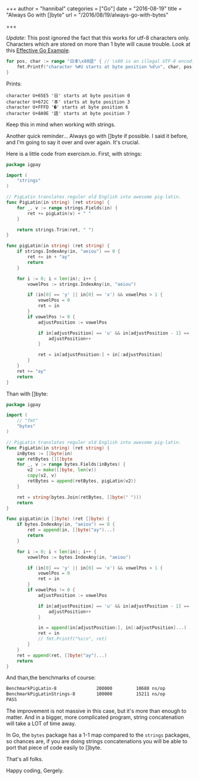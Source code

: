 +++
author = "hannibal"
categories = ["Go"]
date = "2016-08-19"
title = "Always Go with []byte"
url = "/2016/08/19/always-go-with-bytes"

+++

*Update*: This post ignored the fact that this works for utf-8 characters only. Characters which are stored on more than 1 byte
will cause trouble. Look at this [Effective Go Example](https://go.dev/doc/effective_go#for).

~~~go
for pos, char := range "日本\x80語" { // \x80 is an illegal UTF-8 encoding
    fmt.Printf("character %#U starts at byte position %d\n", char, pos)
}
~~~

Prints:

~~~
character U+65E5 '日' starts at byte position 0
character U+672C '本' starts at byte position 3
character U+FFFD '�' starts at byte position 6
character U+8A9E '語' starts at byte position 7
~~~

Keep this in mind when working with strings.

Another quick reminder... Always go with []byte if possible. I said it before, and I'm going to say it over and over again. It's crucial.

Here is a little code from exercism.io. First, with strings:

~~~go
package igpay

import (
    "strings"
)

// PigLatin translates reguler old English into awesome pig-latin.
func PigLatin(in string) (ret string) {
    for _, v := range strings.Fields(in) {
        ret += pigLatin(v) + " "
    }

    return strings.Trim(ret, " ")
}

func pigLatin(in string) (ret string) {
    if strings.IndexAny(in, "aeiou") == 0 {
        ret += in + "ay"
        return
    }

    for i := 0; i < len(in); i++ {
        vowelPos := strings.IndexAny(in, "aeiou")

        if (in[0] == 'y' || in[0] == 'x') && vowelPos > 1 {
            vowelPos = 0
            ret = in
        }
        if vowelPos != 0 {
            adjustPosition := vowelPos

            if in[adjustPosition] == 'u' && in[adjustPosition - 1] == 'q' {
                adjustPosition++
            }

            ret = in[adjustPosition:] + in[:adjustPosition]
        }
    }
    ret += "ay"
    return
}
~~~

Than with []byte:

~~~go
package igpay

import (
    // "fmt"
    "bytes"
)

// PigLatin translates reguler old English into awesome pig-latin.
func PigLatin(in string) (ret string) {
    inBytes := []byte(in)
    var retBytes [][]byte
    for _, v := range bytes.Fields(inBytes) {
        v2 := make([]byte, len(v))
        copy(v2, v)
        retBytes = append(retBytes, pigLatin(v2))
    }

    ret = string(bytes.Join(retBytes, []byte(" ")))
    return
}

func pigLatin(in []byte) (ret []byte) {
    if bytes.IndexAny(in, "aeiou") == 0 {
        ret = append(in, []byte("ay")...)
        return
    }

    for i := 0; i < len(in); i++ {
        vowelPos := bytes.IndexAny(in, "aeiou")

        if (in[0] == 'y' || in[0] == 'x') && vowelPos > 1 {
            vowelPos = 0
            ret = in
        }
        if vowelPos != 0 {
            adjustPosition := vowelPos

            if in[adjustPosition] == 'u' && in[adjustPosition - 1] == 'q' {
                adjustPosition++
            }

            in = append(in[adjustPosition:], in[:adjustPosition]...)
            ret = in
            // fmt.Printf("%s\n", ret)
        }
    }
    ret = append(ret, []byte("ay")...)
    return
}
~~~

And than,the benchmarks of course:

~~~bash
BenchmarkPigLatin-8          	  200000	     10688 ns/op
BenchmarkPigLatinStrings-8   	  100000	     15211 ns/op
PASS
~~~

The improvement is not massive in this case, but it's more than enough to matter. And in a bigger, more complicated program, string concatenation will take a LOT of time away.

In Go, the `bytes` package has a 1-1 map compared to the `strings` packages, so chances are, if you are doing strings concatenations you will be able to port that piece of code easily to []byte.

That's all folks.

Happy coding,
Gergely.
